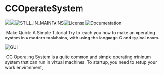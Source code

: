 # CCOperateSystem

![](https://img.shields.io/badge/Language-C>=C90-informational?logo=C&logoColor=#A8B9CC&color=#A8B9CC)![](https://img.shields.io/badge/Language-ASM-red)![STILL_IN_MAINTAINS](https://img.shields.io/badge/Maintains-YES-red)![License](https://img.shields.io/badge/license-GNUv3-yellow)  ![Documentation](https://img.shields.io/badge/Documentation-ON_THE_WAY-brightgreen)

​	Make Quick: A Simple Tutorial Try to teach you how to make an operating system in a modern toolchains, with using the language C and typical nasm.

![GUI](https://img.shields.io/badge/Introduction-What_is_CC_Operating_System-blue)

​	CC Operating System is a quite common and simple operating mininum system that can run in virtual machines. To startup, you need to setup your work environment, 
